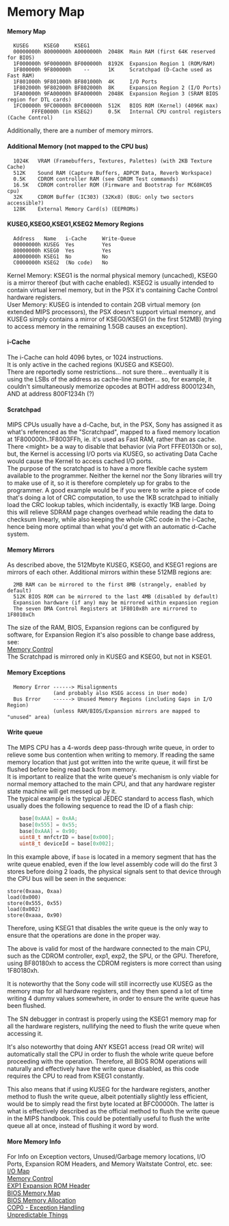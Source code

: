 #   Memory Map
#### Memory Map
```
  KUSEG     KSEG0     KSEG1
  00000000h 80000000h A0000000h  2048K  Main RAM (first 64K reserved for BIOS)
  1F000000h 9F000000h BF000000h  8192K  Expansion Region 1 (ROM/RAM)
  1F800000h 9F800000h    --      1K     Scratchpad (D-Cache used as Fast RAM)
  1F801000h 9F801000h BF801000h  4K     I/O Ports
  1F802000h 9F802000h BF802000h  8K     Expansion Region 2 (I/O Ports)
  1FA00000h 9FA00000h BFA00000h  2048K  Expansion Region 3 (SRAM BIOS region for DTL cards)
  1FC00000h 9FC00000h BFC00000h  512K   BIOS ROM (Kernel) (4096K max)
        FFFE0000h (in KSEG2)     0.5K   Internal CPU control registers (Cache Control)
```
Additionally, there are a number of memory mirrors.<br/>

#### Additional Memory (not mapped to the CPU bus)
```
  1024K   VRAM (Framebuffers, Textures, Palettes) (with 2KB Texture Cache)
  512K    Sound RAM (Capture Buffers, ADPCM Data, Reverb Workspace)
  0.5K    CDROM controller RAM (see CDROM Test commands)
  16.5K   CDROM controller ROM (Firmware and Bootstrap for MC68HC05 cpu)
  32K     CDROM Buffer (IC303) (32Kx8) (BUG: only two sectors accessible?)
  128K    External Memory Card(s) (EEPROMs)
```

#### KUSEG,KSEG0,KSEG1,KSEG2 Memory Regions
```
  Address   Name   i-Cache     Write-Queue
  00000000h KUSEG  Yes         Yes
  80000000h KSEG0  Yes         Yes
  A0000000h KSEG1  No          No
  C0000000h KSEG2  (No code)   No
```
Kernel Memory: KSEG1 is the normal physical memory (uncached), KSEG0 is a
mirror thereof (but with cache enabled). KSEG2 is usually intended to contain
virtual kernel memory, but in the PSX it's containing Cache Control hardware registers.<br/>
User Memory: KUSEG is intended to contain 2GB virtual memory (on extended MIPS
processors), the PSX doesn't support virtual memory, and KUSEG simply contains
a mirror of KSEG0/KSEG1 (in the first 512MB) (trying to access memory in the
remaining 1.5GB causes an exception).<br/>

#### i-Cache
The i-Cache can hold 4096 bytes, or 1024 instructions.<br/>
It is only active in the cached regions (KUSEG and KSEG0).<br/>
There are reportedly some restrictions... not sure there... eventually it is
using the LSBs of the address as cache-line number... so, for example, it
couldn't simultaneously memorize opcodes at BOTH address 80001234h, AND at
address 800F1234h (?)<br/>

#### Scratchpad
MIPS CPUs usually have a d-Cache, but, in the PSX, Sony has assigned it as
what's referenced as the "Scratchpad",  mapped to a fixed memory location at
1F800000h..1F8003FFh, ie. it's used as Fast RAM, rather than as cache.<br/>
There \<might\> be a way to disable that behavior (via Port FFFE0130h or
so), but, the Kernel is accessing I/O ports via KUSEG, so activating Data Cache
would cause the Kernel to access cached I/O ports.<br/>
The purpose of the scratchpad is to have a more flexible cache system available
to the programmer. Neither the kernel nor the Sony libraries will try to make use
of it, so it is therefore completely up for grabs to the programmer. A good example
would be if you were to write a piece of code that's doing a lot of CRC computation,
to use the 1KB scratchpad to initially load the CRC lookup tables, which incidentally,
is exactly 1KB large. Doing this will relieve SDRAM page changes overhead while reading
the data to checksum linearly, while also keeping the whole CRC code in the i-Cache,
hence being more optimal than what you'd get with an automatic d-Cache system.

#### Memory Mirrors
As described above, the 512Mbyte KUSEG, KSEG0, and KSEG1 regions are mirrors of
each other. Additional mirrors within these 512MB regions are:<br/>
```
  2MB RAM can be mirrored to the first 8MB (strangely, enabled by default)
  512K BIOS ROM can be mirrored to the last 4MB (disabled by default)
  Expansion hardware (if any) may be mirrored within expansion region
  The seven DMA Control Registers at 1F8010x8h are mirrored to 1F8010xCh
```
The size of the RAM, BIOS, Expansion regions can be configured by software, for
Expansion Region it's also possible to change base address, see:<br/>
[Memory Control](memorycontrol.md)<br/>
The Scratchpad is mirrored only in KUSEG and KSEG0, but not in KSEG1.<br/>

#### Memory Exceptions
```
  Memory Error ------> Misalignments
               (and probably also KSEG access in User mode)
  Bus Error    ------> Unused Memory Regions (including Gaps in I/O Region)
               (unless RAM/BIOS/Expansion mirrors are mapped to "unused" area)
```

#### Write queue
The MIPS CPU has a 4-words deep pass-through write queue, in order to relieve
some bus contention when writing to memory. If reading the same memory location
that just got written into the write queue, it will first be flushed before
being read back from memory.<br/>
It is important to realize that the write queue's mechanism is only viable for
normal memory attached to the main CPU, and that any hardware register state machine
will get messed up by it.<br/>
The typical example is the typical JEDEC standard to access flash, which usually does
the following sequence to read the ID of a flash chip:
```C
    base[0xAAA] = 0xAA;
    base[0x555] = 0x55;
    base[0xAAA] = 0x90;
    uint8_t mnfctrID = base[0x000];
    uint8_t deviceId = base[0x002];
```

In this example above, if `base` is located in a memory segment that has the write queue
enabled, even if the low level assembly code will do the first 3 stores before doing 2 loads,
the physical signals sent to that device through the CPU bus will be seen in the sequence:
```
store(0xaaa, 0xaa)
load(0x000)
store(0x555, 0x55)
load(0x002)
store(0xaaa, 0x90)
```

Therefore, using KSEG1 that disables the write queue is the only way to ensure that the
operations are done in the proper way.

The above is valid for most of the hardware connected to the main CPU, such as the CDROM
controller, exp1, exp2, the SPU, or the GPU. Therefore, using BF80180xh to access the
CDROM registers is more correct than using 1F80180xh.

It is noteworthy that the Sony code will still incorrectly use KUSEG as the memory map
for all hardware registers, and they then spend a lot of time writing 4 dummy values
somewhere, in order to ensure the write queue has been flushed.

The SN debugger in contrast is properly using the KSEG1 memory map for all the hardware
registers, nullifying the need to flush the write queue when accessing it.

It's also noteworthy that doing ANY KSEG1 access (read OR write) will automatically stall
the CPU in order to flush the whole write queue before proceeding with the operation.
Therefore, all BIOS ROM operations will naturally and effectively have the write queue
disabled, as this code requires the CPU to read from KSEG1 constantly.

This also means that if using KUSEG for the hardware registers, another method to flush
the write queue, albeit potentially slightly less efficient, would be to simply read
the first byte located at BFC00000h. The latter is what is effectively described as the
official method to flush the write queue in the MIPS handbook. This could be potentially
useful to flush the write queue all at once, instead of flushing it word by word.

#### More Memory Info
For Info on Exception vectors, Unused/Garbage memory locations, I/O Ports,
Expansion ROM Headers, and Memory Waitstate Control, etc. see:<br/>
[I/O Map](iomap.md)<br/>
[Memory Control](memorycontrol.md)<br/>
[EXP1 Expansion ROM Header](expansionportpio.md#exp1-expansion-rom-header)<br/>
[BIOS Memory Map](kernelbios.md#bios-memory-map)<br/>
[BIOS Memory Allocation](kernelbios.md#bios-memory-allocation)<br/>
[COP0 - Exception Handling](cpuspecifications.md#cop0-exception-handling)<br/>
[Unpredictable Things](unpredictablethings.md)<br/>
